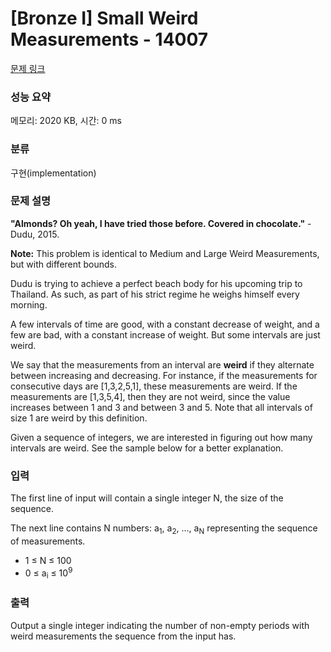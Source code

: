 # [Bronze I] Small Weird Measurements - 14007 

[문제 링크](https://www.acmicpc.net/problem/14007) 

### 성능 요약

메모리: 2020 KB, 시간: 0 ms

### 분류

구현(implementation)

### 문제 설명

<p><strong>"Almonds? Oh yeah, I have tried those before. Covered in chocolate."</strong> - Dudu, 2015.</p>

<p><strong>Note:</strong> This problem is identical to Medium and Large Weird Measurements, but with different bounds.</p>

<p>Dudu is trying to achieve a perfect beach body for his upcoming trip to Thailand. As such, as part of his strict regime he weighs himself every morning.</p>

<p>A few intervals of time are good, with a constant decrease of weight, and a few are bad, with a constant increase of weight. But some intervals are just weird.</p>

<p>We say that the measurements from an interval are <strong>weird</strong> if they alternate between increasing and decreasing. For instance, if the measurements for consecutive days are [1,3,2,5,1], these measurements are weird. If the measurements are [1,3,5,4], then they are not weird, since the value increases between 1 and 3 and between 3 and 5. Note that all intervals of size 1 are weird by this definition.</p>

<p>Given a sequence of integers, we are interested in figuring out how many intervals are weird. See the sample below for a better explanation.</p>

### 입력 

 <p>The first line of input will contain a single integer N, the size of the sequence.</p>

<p>The next line contains N numbers: a<sub>1</sub>, a<sub>2</sub>, ..., a<sub>N</sub> representing the sequence of measurements.</p>

<ul>
	<li>1 ≤ N ≤ 100</li>
	<li>0 ≤ a<sub>i</sub> ≤ 10<sup>9</sup></li>
</ul>

### 출력 

 <p>Output a single integer indicating the number of non-empty periods with weird measurements the sequence from the input has.</p>

